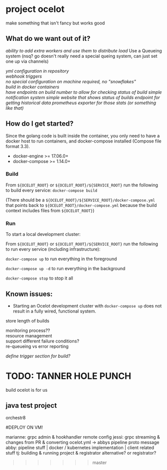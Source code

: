 # project ocelot


make something that isn't fancy but works good  

## What do we want out of it?  

*ability to add extra workers and use them to distribute load*
Use a Queueing system (nsq? go doesn't really need a special queing system, can just set one up via channels)

*yml configuration in repository*   
*webhook triggers*  
*no special configuration on machine required, no "snowflakes"*  
*build in docker containers*  
*have endpoints on build number to allow for checking status of build*
*simple notification system*
*simple website that shows status of builds*
*endpoint for getting historical data*
*prometheus exporter for those stats (or something like that)*

## How do I get started?

Since the golang code is built inside the container, you only need to have a docker host to run containers, and docker-compose installed (Compose file format 3.3).

* docker-engine >= 17.06.0+
* docker-compose >= 1.14.0+

### Build

From `${OCELOT_ROOT}` or `${OCELOT_ROOT}/${SERVICE_ROOT}` run the following to build every service:
`docker-compose build`

(There should be a `${OCELOT_ROOT}/${SERVICE_ROOT}/docker-compose.yml` that points back to `${OCELOT_ROOT}/docker-compose.yml` because the build context includes files from `${OCELOT_ROOT}`)

### Run

To start a local development cluster:

From `${OCELOT_ROOT}` or `${OCELOT_ROOT}/${SERVICE_ROOT}` run the following to run every service (including infrastructure):

`docker-compose up` to run everything in the foreground

`docker-compose up -d` to run everything in the background

`docker-compose stop` to stop it all

## Known issues:
* Starting an Ocelot development cluster with `docker-compose up` does not result in a fully wired, functional system.

store length of builds


monitoring process??   
resource management  
support different failure conditions?   
re-queueing vs error reporting 

*define trigger section for build?* 

# TODO: TANNER HOLE PUNCH

build ocelot is for us

## java test project  
orchestr8



#DEPLOY ON VM! 


marianne: grpc admin & hookhandler remote config
jessi: grpc streaming & changes from PR & converting ocelot.yml -> abbys pipeline proto message
abby: pipeline stuff | docker / kubernetes implementation | client related stuff 
tj: building & running project & registrator alternative? or registrator? 
>>>>>>> master
